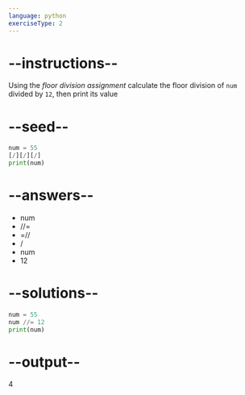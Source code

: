 ```yaml
---
language: python
exerciseType: 2
---
```


# --instructions--

Using the *floor division assignment* calculate the floor division of `num` divided by `12`, then print its value

# --seed--

```python
num = 55
[/][/][/]
print(num)
```

# --answers--

- num 
- //= 
- =// 
- / 
- num 
- 12

# --solutions--

```python
num = 55
num //= 12
print(num)
```

# --output--

4
